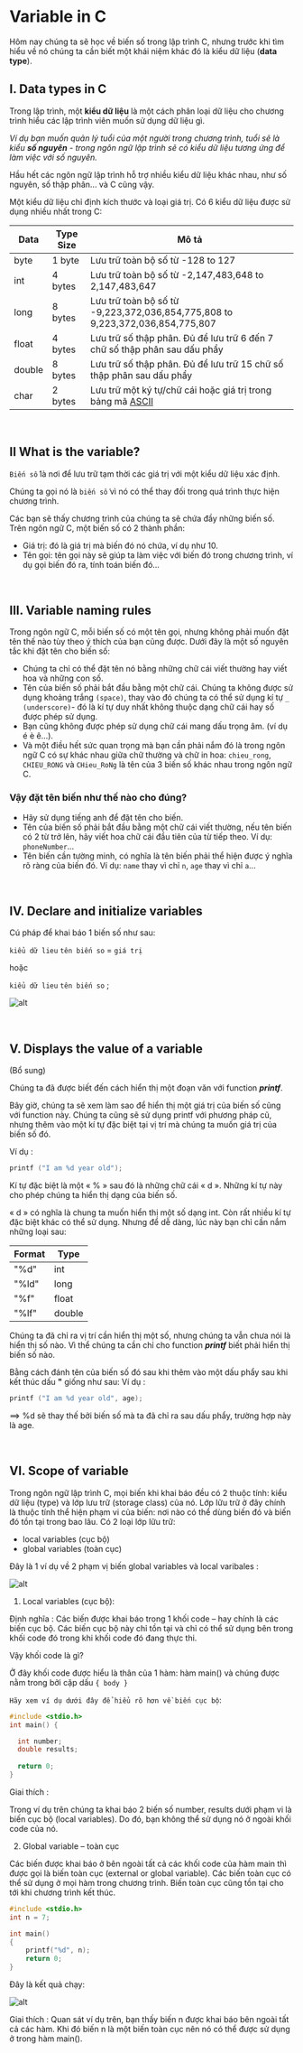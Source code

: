 # Variable in C

Hôm nay chúng ta sẽ học về biến số trong lập trình C, nhưng trước khi tìm hiểu về nó chúng ta cần biết một khái niệm khác đó là kiểu dữ liệu (**data type**).

## I. Data types in C

Trong lập trình, một **kiểu dữ liệu** là một cách phân loại dữ liệu cho chương trình hiểu các lập trình viên muốn sử dụng dữ liệu gì.

_Ví dụ bạn muốn quản lý tuổi của một người trong chương trình, tuổi sẽ là kiểu **số nguyên** - trong ngôn ngữ lập trình sẽ có kiểu dữ liệu tương ứng để làm việc với số nguyên._

Hầu hết các ngôn ngữ lập trình hỗ trợ nhiều kiểu dữ liệu khác nhau, như số nguyên, số thập phân... và C cũng vậy.

Một kiểu dữ liệu chỉ định kích thước và loại giá trị. Có 6 kiểu dữ liệu được sử dụng nhiều nhất trong C:

| Data | Type	Size |	Mô tả |
| ---- | --------- | ------ | 
| byte	  | 1 byte  | Lưu trữ toàn bộ số từ -128 to 127 |
| int	    | 4 bytes | Lưu trữ toàn bộ số từ -2,147,483,648 to 2,147,483,647 |
| long	  | 8 bytes | Lưu trữ toàn bộ số từ -9,223,372,036,854,775,808 to 9,223,372,036,854,775,807 |
| float	  | 4 bytes | Lưu trữ số thập phân. Đủ để lưu trữ 6 đến 7 chữ số thập phân sau dấu phẩy |
| double  | 8 bytes | Lưu trữ số thập phân. Đủ để lưu trữ 15 chữ số thập phân sau dấu phẩy |
| char	  | 2 bytes | Lưu trữ một ký tự/chữ cái hoặc giá trị trong bảng mã [ASCII](https://en.wikipedia.org/wiki/ASCII) |

<br/>

## II What is the variable?

`Biến số` là nơi để lưu trữ tạm thời các giá trị với một kiểu dữ liệu xác định.

Chúng ta gọi nó là `biến số` vì nó có thể thay đối trong quá trình thực hiện chương trình. 

Các bạn sẽ thấy chương trình của chúng ta sẽ chứa đầy những biến số.  Trên ngôn ngữ C, một biến số có 2 thành phần:

- Giá trị: đó là giá trị mà biến đó nó chứa, ví dụ như 10.
- Tên gọi: tên gọi này sẽ giúp ta làm việc với biến đó trong chương trình, ví dụ gọi biến đó ra, tính toán biến đó...

<br/>

## III. Variable naming rules

Trong ngôn ngữ C, mỗi biến số có một tên gọi, nhưng không phải muốn đặt tên thế nào tùy theo ý thích của bạn cũng được. Dưới đây là một số nguyên tắc khi đặt tên cho biến số:

- Chúng ta chỉ có thể đặt tên nó bằng những chữ cái viết thường hay viết hoa và những con số.
- Tên của biến số phải bắt đầu bằng một chữ cái. Chúng ta không được sử dụng khoảng trắng `(space)`, thay vào đó chúng ta có thể sử dụng kí tự `_` `(underscore)`- đó là kí tự duy nhất không thuộc dạng chữ cái hay số được phép sử dụng.
- Bạn cũng không được phép sử dụng chữ cái mang dấu trọng âm. (ví dụ é è ê...).
- Và một điều hết sức quan trọng mà bạn cần phải nắm đó là trong ngôn ngữ C có sự khác nhau giữa chữ thường và chữ in hoa: `chieu_rong`, `CHIEU_RONG` và `CHieu_RoNg` là tên của 3 biến số khác nhau trong ngôn ngữ C.

### Vậy đặt tên biến như thế nào cho đúng?

- Hãy sử dụng tiếng anh để đặt tên cho biến.
- Tên của biến số phải bắt đầu bằng một chữ cái viết thường, nếu tên biến có 2 từ trở lên, hãy viết hoa chữ cái đầu tiên của từ tiếp theo. Ví dụ: `phoneNumber`...
- Tên biến cần tường minh, có nghĩa là tên biến phải thể hiện được ý nghĩa rõ ràng của biến đó. Ví dụ: `name` thay vì chỉ `n`, `age` thay vì chỉ `a`...

<br/>

## IV. Declare and initialize variables

Cú pháp để khai báo 1 biến số như sau:

`kiểu dữ lieu` `tên biến so` = `giá trị`

hoặc

`kiểu dữ lieu` `tên biến so` ;

![alt](https://github.com/AnestLearning/Course-C-Fundamentals/blob/master/Images/variable-in-java.jpg)

<br/>

## V. Displays the value of a variable

(Bổ sung)

Chúng ta đã được biết đến cách hiển thị một đoạn văn với function ***printf***.

Bây giờ, chúng ta sẽ xem làm sao để hiển thị một giá trị của biến số cũng với function này. Chúng ta cũng sẽ sử dụng printf với phương pháp cũ, nhưng thêm vào một kí tự đặc biệt tại vị trí mà chúng ta muốn giá trị của biến số đó. 

Ví dụ :
```c
printf ("I am %d year old"); 
```

Kí tự đặc biệt là một « % » sau đó là những chữ cái « d ». Những kí tự này cho phép chúng ta hiển thị dạng của biến số. 

« d » có nghĩa là chung ta muốn hiển thị một số dạng int. Còn rất nhiều kí tự đặc biệt khác có thể sử dụng. Nhưng để dễ dàng, lúc này bạn chỉ cần nắm những loại sau: 

|  Format | Type  |
| ------------ | ------------ |
|  "%d" | int  |
| "%ld" | long  |
| "%f"  | float  |
| "%lf"  | double  |

Chúng ta đã chỉ ra vị trí cần hiển thị một số, nhưng chúng ta vẫn chưa nói là hiển thị số nào. Vì thể chúng ta cần chỉ cho function ***printf*** biết phải hiển thị biến số nào. 

Bằng cách đánh tên của biến số đó sau khi thêm vào một dấu phẩy sau khi kết thúc dấu 
**"** giống như sau: 
Ví dụ :

```c
printf ("I am %d year old", age); 
```

==> %d sẽ thay thế bởi biến số mà ta đã chỉ ra sau dấu phẩy, trường hợp này là age. 

<br/>

## VI. Scope of variable

Trong ngôn ngữ lập trình C, mọi biến khi khai báo đều có 2 thuộc tính: kiểu dữ liệu (type) và lớp lưu trữ (storage class) của nó. Lớp lữu trữ ở đây chính là thuộc tính thể hiện phạm vi của biến: nơi nào có thể dùng biến đó và biến đó tồn tại trong bao lâu. Có 2 loại lớp lữu trữ:

* local variables (cục bộ)
* global variables (toàn cục)

Đây là 1 ví dụ về 2 phạm vị biến global variables và local varibales :

![alt](https://github.com/AnestLearning/Course-C-Fundamentals/blob/master/Images/global_local.png)

1. Local variables (cục bộ):

Định nghĩa : Các biến được khai báo trong 1 khối code – hay chính là các biến cục bộ. Các biến cục bộ này chỉ tồn tại và chỉ có thể sử dụng bên trong khối code đó trong khi khối code đó đang thực thi.

Vậy khối code là gì?

Ở đây khối code được hiểu là thân của 1 hàm: hàm main() và chúng được nằm trong bởi cặp dấu `{ body }`

`Hãy xem ví dụ dưới đây để hiểu rõ hơn về biến cục bộ`:

```c
#include <stdio.h>
int main() {

  int number;
  double results;
  
  return 0;
}
```

Giai thích : 

Trong ví dụ trên chúng ta khai báo 2 biến số number, results dưới phạm vi là biến cục bộ (local variables). Do đó, bạn không thể sử dụng nó ở ngoài khối code của nó.

2. Global variable – toàn cục

Các biến được khai báo ở bên ngoài tất cả các khối code của hàm main thì được gọi là biến toàn cục (external  or global variable). Các biến toàn cục có thể sử dụng ở mọi hàm trong chương trình. Biến toàn cục cũng tồn tại cho tới khi chương trình kết thúc.

```c
#include <stdio.h>
int n = 7;

int main()
{
    printf("%d", n);
    return 0;
}

```

Đây là kết quả chạy:

![alt](https://github.com/AnestLearning/Course-C-Fundamentals/blob/master/Images/result_external.PNG)

Giai thích :
Quan sát ví dụ trên, bạn thấy biến n được khai báo bên ngoài tất cả các hàm. Khi đó biến n là một biến toàn cục nên nó có thể được sử dụng ở trong hàm main().
